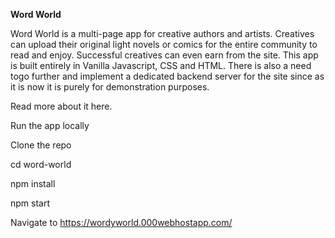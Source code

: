 **Word World**

Word World is a multi-page app for creative authors and artists. Creatives can upload their original light novels or comics for the entire community to read and enjoy. Successful creatives can even earn from the site. This app is built entirely in Vanilla Javascript, CSS and HTML. There is also a need togo further and implement a dedicated backend server for the site since as it is now it is purely for demonstration purposes.

Read more about it here.

Run the app locally

Clone the repo

cd word-world

npm install

npm start

Navigate to https://wordyworld.000webhostapp.com/

